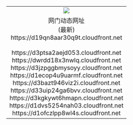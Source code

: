 ﻿<table>
  <tr></tr>
  <tr><td colspan=2 align=center><img src="https://d19qn8aar30q9t.cloudfront.net/Up/oGate.jpg" /></td></tr>
  <tr><td colspan=2 align=center>网门动态网址<br/>(最新)
<br>https://d19qn8aar30q9t.cloudfront.net
<br/>
<br>https://d3ptsa2aejd053.cloudfront.net
<br>https://dwrdd18x3nwlq.cloudfront.net
<br>https://d3jzpggbmysoyy.cloudfront.net
<br>https://d1ecop4u9uarmf.cloudfront.net
<br>https://d3bazt946viz2i.cloudfront.net
<br>https://d33uip24ga6bvv.cloudfront.net
<br>https://d3kgkywt6hmapn.cloudfront.net
<br>https://d1dvs5254nah03.cloudfront.net
<br>https://d1ofczlpp8wl4s.cloudfront.net
    </td>
  </tr>
</table>
